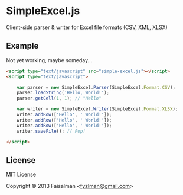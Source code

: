 # SimpleExcel.js

Client-side parser & writer for Excel file formats (CSV, XML, XLSX)

## Example

Not yet working, maybe someday...

```html
<script type="text/javascript" src="simple-excel.js"></script>
<script type="text/javascript">

    var parser = new SimpleExcel.Parser(SimpleExcel.Format.CSV);
    parser.loadString('Hello, World!');
    parser.getCell(1, 1); // "Hello"

    var writer = new SimpleExcel.Writer(SimpleExcel.Format.XLSX);
    writer.addRow(['Hello', ' World!']);
    writer.addRow(['Hello', ' World!']);
    writer.addRow(['Hello', ' World!']);
    writer.saveFile(); // Pop!

</script>
```

## License

MIT License

Copyright © 2013 Faisalman <<fyzlman@gmail.com>>
